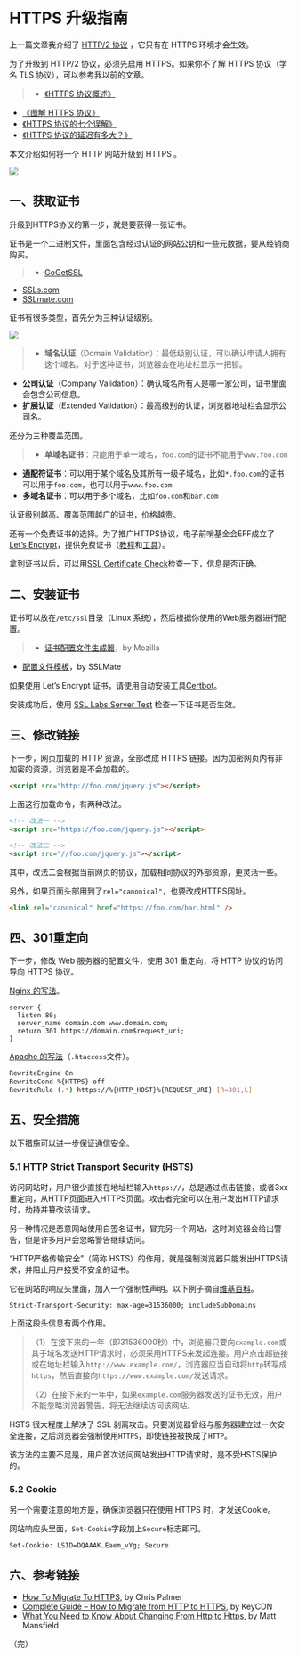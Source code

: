 # HTTPS 升级指南

上一篇文章我介绍了 [HTTP/2 协议](http://www.ruanyifeng.com/blog/2016/08/http.html) ，它只有在 HTTPS 环境才会生效。

为了升级到 HTTP/2 协议，必须先启用 HTTPS。如果你不了解 HTTPS 协议（学名 TLS 协议），可以参考我以前的文章。

> - [《HTTPS 协议概述》](http://www.ruanyifeng.com/blog/2014/02/ssl_tls.html)
- [《图解 HTTPS 协议》](http://www.ruanyifeng.com/blog/2014/09/illustration-ssl.html)
-  [《HTTPS 协议的七个误解》](http://www.ruanyifeng.com/blog/2011/02/seven_myths_about_https.html)
- [《HTTPS 协议的延迟有多大？》](http://www.ruanyifeng.com/blog/2014/09/ssl-latency.html)

本文介绍如何将一个 HTTP 网站升级到 HTTPS 。

![](http://www.ruanyifeng.com/blogimg/asset/2016/bg2016082601.png)

## 一、获取证书

升级到HTTPS协议的第一步，就是要获得一张证书。

证书是一个二进制文件，里面包含经过认证的网站公钥和一些元数据，要从经销商购买。
 
> - [GoGetSSL](https://www.gogetssl.com/)
- [SSLs.com](https://www.ssls.com/)
- [SSLmate.com](https://sslmate.com/)

证书有很多类型，首先分为三种认证级别。

![](http://www.ruanyifeng.com/blogimg/asset/2016/bg2016082602.png)

> - **域名认证**（Domain Validation）：最低级别认证，可以确认申请人拥有这个域名。对于这种证书，浏览器会在地址栏显示一把锁。
- **公司认证**（Company Validation）：确认域名所有人是哪一家公司，证书里面会包含公司信息。
- **扩展认证**（Extended Validation）：最高级别的认证，浏览器地址栏会显示公司名。

还分为三种覆盖范围。

> - **单域名证书**：只能用于单一域名，`foo.com`的证书不能用于`www.foo.com`
- **通配符证书**：可以用于某个域名及其所有一级子域名，比如`*.foo.com`的证书可以用于`foo.com`，也可以用于`www.foo.com`
- **多域名证书**：可以用于多个域名，比如`foo.com`和`bar.com`

认证级别越高、覆盖范围越广的证书，价格越贵。

还有一个免费证书的选择。为了推广HTTPS协议，电子前哨基金会EFF成立了 [Let’s Encrypt](https://letsencrypt.org/)，提供免费证书（[教程](https://www.digitalocean.com/community/tags/let-s-encrypt?type=tutorials)和[工具](https://certbot.eff.org/)）。

拿到证书以后，可以用[SSL Certificate Check](https://tools.keycdn.com/ssl)检查一下，信息是否正确。

## 二、安装证书

证书可以放在`/etc/ssl`目录（Linux 系统），然后根据你使用的Web服务器进行配置。

> - [证书配置文件生成器](https://mozilla.github.io/server-side-tls/ssl-config-generator/)，by Mozilla
- [配置文件模板](https://github.com/SSLMate/tlsconfigguide/tree/master/templates)，by SSLMate

如果使用 Let’s Encrypt 证书，请使用自动安装工具[Certbot](https://certbot.eff.org/)。

安装成功后，使用 [SSL Labs Server Test](https://www.ssllabs.com/ssltest/analyze.html) 检查一下证书是否生效。


## 三、修改链接

下一步，网页加载的 HTTP 资源，全部改成 HTTPS 链接。因为加密网页内有非加密的资源，浏览器是不会加载的。

```html
<script src="http://foo.com/jquery.js"></script>
```

上面这行加载命令，有两种改法。

```html
<!-- 改法一 -->
<script src="https://foo.com/jquery.js"></script>

<!-- 改法二 -->
<script src="//foo.com/jquery.js"></script>
```

其中，改法二会根据当前网页的协议，加载相同协议的外部资源，更灵活一些。

另外，如果页面头部用到了`rel="canonical"`，也要改成HTTPS网址。

```html
<link rel="canonical" href="https://foo.com/bar.html" />
```

## 四、301重定向

下一步，修改 Web 服务器的配置文件，使用 301 重定向，将 HTTP 协议的访问导向 HTTPS 协议。

[Nginx 的写法](https://serverfault.com/questions/67316/in-nginx-how-can-i-rewrite-all-http-requests-to-https-while-maintaining-sub-dom)。

```http
server {
  listen 80;
  server_name domain.com www.domain.com;
  return 301 https://domain.com$request_uri;
}
```

[Apache 的写法](https://httpd.apache.org/docs/2.4/rewrite/remapping.html#canonicalhost)（`.htaccess`文件）。

```bash
RewriteEngine On
RewriteCond %{HTTPS} off
RewriteRule (.*) https://%{HTTP_HOST}%{REQUEST_URI} [R=301,L]
```

## 五、安全措施

以下措施可以进一步保证通信安全。

### 5.1 HTTP Strict Transport Security (HSTS)

访问网站时，用户很少直接在地址栏输入`https://`，总是通过点击链接，或者3xx重定向，从HTTP页面进入HTTPS页面。攻击者完全可以在用户发出HTTP请求时，劫持并篡改该请求。

另一种情况是恶意网站使用自签名证书，冒充另一个网站，这时浏览器会给出警告，但是许多用户会忽略警告继续访问。

“HTTP严格传输安全”（简称 HSTS）的作用，就是强制浏览器只能发出HTTPS请求，并阻止用户接受不安全的证书。

它在网站的响应头里面，加入一个强制性声明。以下例子摘自[维基百科](https://zh.wikipedia.org/wiki/HTTP%E4%B8%A5%E6%A0%BC%E4%BC%A0%E8%BE%93%E5%AE%89%E5%85%A8)。

```http
Strict-Transport-Security: max-age=31536000; includeSubDomains
```

上面这段头信息有两个作用。

> （1）在接下来的一年（即31536000秒）中，浏览器只要向`example.com`或其子域名发送HTTP请求时，必须采用HTTPS来发起连接。用户点击超链接或在地址栏输入`http://www.example.com/`，浏览器应当自动将`http`转写成`https`，然后直接向`https://www.example.com/`发送请求。
> 
> （2）在接下来的一年中，如果`example.com`服务器发送的证书无效，用户不能忽略浏览器警告，将无法继续访问该网站。

HSTS 很大程度上解决了 SSL 剥离攻击。只要浏览器曾经与服务器建立过一次安全连接，之后浏览器会强制使用`HTTPS`，即使链接被换成了`HTTP`。

该方法的主要不足是，用户首次访问网站发出HTTP请求时，是不受HSTS保护的。

### 5.2 Cookie

另一个需要注意的地方是，确保浏览器只在使用 HTTPS 时，才发送Cookie。

网站响应头里面，`Set-Cookie`字段加上`Secure`标志即可。

```http
Set-Cookie: LSID=DQAAAK…Eaem_vYg; Secure
```

## 六、参考链接

- [How To Migrate To HTTPS](https://docs.google.com/document/d/1oRXJUIttqQxuxmjj2tgYjj096IKw4Zcw6eAoIKWZ2oQ/edit#), by Chris Palmer
- [Complete Guide – How to Migrate from HTTP to HTTPS](https://www.keycdn.com/blog/http-to-https/), by KeyCDN
- [What You Need to Know About Changing From Http to Https](http://smallbiztrends.com/2015/04/changing-from-http-to-https.html), by Matt Mansfield

（完）